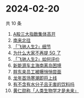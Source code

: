 # 2024-02-20

共 10 条

<!-- BEGIN -->
<!-- 最后更新时间 Tue Feb 20 2024 01:07:15 GMT+0800 (China Standard Time) -->

1. [A股三大指数集体高开](https://www.zhihu.com/search?q=A%E8%82%A1%E4%B8%89%E5%A4%A7%E6%8C%87%E6%95%B0%E9%9B%86%E4%BD%93%E9%AB%98%E5%BC%80)
1. [南来北往](https://www.zhihu.com/search?q=%E5%8D%97%E6%9D%A5%E5%8C%97%E5%BE%80)
1. [「飞驰人生2」细节](https://www.zhihu.com/search?q=%E3%80%8C%E9%A3%9E%E9%A9%B0%E4%BA%BA%E7%94%9F2%E3%80%8D%E7%BB%86%E8%8A%82)
1. [为什么大家不再提 5G 了](https://www.zhihu.com/search?q=%E4%B8%BA%E4%BB%80%E4%B9%88%E5%A4%A7%E5%AE%B6%E4%B8%8D%E5%86%8D%E6%8F%90%205G%20%E4%BA%86)
1. [「飞驰人生2」如何评价](https://www.zhihu.com/search?q=%E3%80%8C%E9%A3%9E%E9%A9%B0%E4%BA%BA%E7%94%9F2%E3%80%8D%E5%A6%82%E4%BD%95%E8%AF%84%E4%BB%B7)
1. [新能源车主海南离岛困境](https://www.zhihu.com/search?q=%E6%96%B0%E8%83%BD%E6%BA%90%E8%BD%A6%E4%B8%BB%E6%B5%B7%E5%8D%97%E7%A6%BB%E5%B2%9B%E5%9B%B0%E5%A2%83)
1. [胖东来员工被曝悄悄尝面](https://www.zhihu.com/search?q=%E8%83%96%E4%B8%9C%E6%9D%A5%E5%91%98%E5%B7%A5%E8%A2%AB%E6%9B%9D%E6%82%84%E6%82%84%E5%B0%9D%E9%9D%A2)
1. [龙年首场寒潮即将上线](https://www.zhihu.com/search?q=%E9%BE%99%E5%B9%B4%E9%A6%96%E5%9C%BA%E5%AF%92%E6%BD%AE%E5%8D%B3%E5%B0%86%E4%B8%8A%E7%BA%BF)
1. [有不含有水分子且无害的饮料吗](https://www.zhihu.com/search?q=%E6%9C%89%E4%B8%8D%E5%90%AB%E6%9C%89%E6%B0%B4%E5%88%86%E5%AD%90%E4%B8%94%E6%97%A0%E5%AE%B3%E7%9A%84%E9%A5%AE%E6%96%99%E5%90%97)
1. [黄仁勋称「人类生物学才是未来」](https://www.zhihu.com/search?q=%E9%BB%84%E4%BB%81%E5%8B%8B%E7%A7%B0%E3%80%8C%E4%BA%BA%E7%B1%BB%E7%94%9F%E7%89%A9%E5%AD%A6%E6%89%8D%E6%98%AF%E6%9C%AA%E6%9D%A5%E3%80%8D)

<!-- END -->
